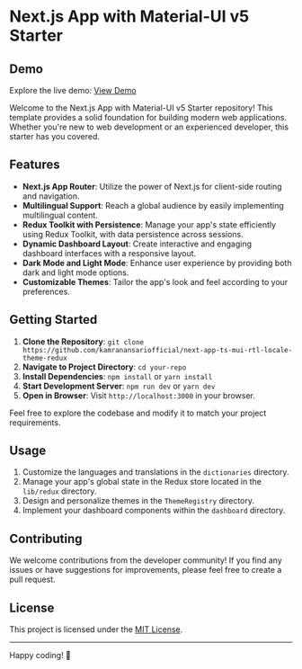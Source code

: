 # Next.js App with Material-UI v5 Starter

## Demo

Explore the live demo: [View Demo](https://next-mui-app-ts.vercel.app)

Welcome to the Next.js App with Material-UI v5 Starter repository! This template provides a solid foundation for building modern web applications. Whether you're new to web development or an experienced developer, this starter has you covered.

## Features

- **Next.js App Router**: Utilize the power of Next.js for client-side routing and navigation.
- **Multilingual Support**: Reach a global audience by easily implementing multilingual content.
- **Redux Toolkit with Persistence**: Manage your app's state efficiently using Redux Toolkit, with data persistence across sessions.
- **Dynamic Dashboard Layout**: Create interactive and engaging dashboard interfaces with a responsive layout.
- **Dark Mode and Light Mode**: Enhance user experience by providing both dark and light mode options.
- **Customizable Themes**: Tailor the app's look and feel according to your preferences.

## Getting Started

1. **Clone the Repository**: `git clone https://github.com/kamranansariofficial/next-app-ts-mui-rtl-locale-theme-redux`
2. **Navigate to Project Directory**: `cd your-repo`
3. **Install Dependencies**: `npm install` or `yarn install`
4. **Start Development Server**: `npm run dev` or `yarn dev`
5. **Open in Browser**: Visit `http://localhost:3000` in your browser.

Feel free to explore the codebase and modify it to match your project requirements.

## Usage

1. Customize the languages and translations in the `dictionaries` directory.
2. Manage your app's global state in the Redux store located in the `lib/redux` directory.
3. Design and personalize themes in the `ThemeRegistry` directory.
4. Implement your dashboard components within the `dashboard` directory.

## Contributing

We welcome contributions from the developer community! If you find any issues or have suggestions for improvements, please feel free to create a pull request.

## License

This project is licensed under the [MIT License](LICENSE).

---

Happy coding! 🚀
